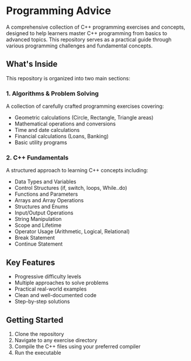 # Programming Advice

A comprehensive collection of C++ programming exercises and concepts, designed to help learners master C++ programming from basics to advanced topics. This repository serves as a practical guide through various programming challenges and fundamental concepts.

## What's Inside

This repository is organized into two main sections:

### 1. Algorithms & Problem Solving
A collection of carefully crafted programming exercises covering:
- Geometric calculations (Circle, Rectangle, Triangle areas)
- Mathematical operations and conversions
- Time and date calculations
- Financial calculations (Loans, Banking)
- Basic utility programs

### 2. C++ Fundamentals
A structured approach to learning C++ concepts including:
- Data Types and Variables
- Control Structures (if, switch, loops, While..do)
- Functions and Parameters
- Arrays and Array Operations
- Structures and Enums
- Input/Output Operations
- String Manipulation
- Scope and Lifetime
- Operator Usage (Arithmetic, Logical, Relational)
- Break Statement
- Continue Statement

## Key Features
- Progressive difficulty levels
- Multiple approaches to solve problems
- Practical real-world examples
- Clean and well-documented code
- Step-by-step solutions

## Getting Started

1. Clone the repository
2. Navigate to any exercise directory
3. Compile the C++ files using your preferred compiler
4. Run the executable

